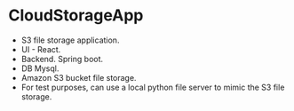 # CloudStorageApp
- S3 file storage application. 
- UI - React.
- Backend. Spring boot.
- DB Mysql.
- Amazon S3 bucket file storage.
- For test purposes, can use a local python file server to mimic the S3 file storage.
